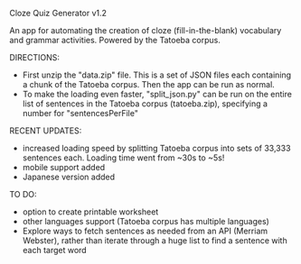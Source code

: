 Cloze Quiz Generator v1.2

An app for automating the creation of cloze (fill-in-the-blank) vocabulary and grammar activities.
Powered by the Tatoeba corpus.

DIRECTIONS:
- First unzip the "data.zip" file.  This is a set of JSON files each containing a chunk of the Tatoeba corpus.  Then the app can be run as normal.
- To make the loading even faster, "split_json.py" can be run on the entire list of sentences in the Tatoeba corpus (tatoeba.zip), specifying a number for "sentencesPerFile"

RECENT UPDATES:
- increased loading speed by splitting Tatoeba corpus into sets of 33,333 sentences each.  Loading time went from ~30s to ~5s!
- mobile support added
- Japanese version added

TO DO:
- option to create printable worksheet
- other languages support (Tatoeba corpus has multiple languages)
- Explore ways to fetch sentences as needed from an API (Merriam Webster), rather than iterate through a huge list to find a sentence with each target word
